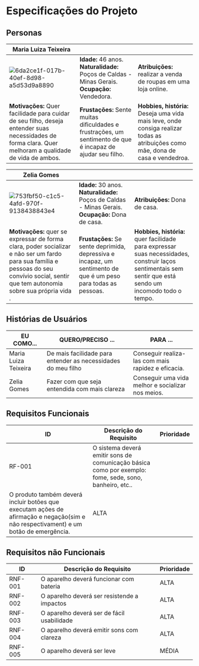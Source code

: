 # Especificações do Projeto

## Personas


|**Maria Luiza Teixeira**|           |                             | 
|-------------------|-----------|-----------------------------|
![6da2ce1f-017b-40ef-8d98-a5d53d9a8890](https://github.com/ICEI-PUC-Minas-PPC-CC/ppc-cc-2024-1-ment2-noite1-mesa_adefip/assets/20716371/c485c245-ce93-4430-947d-c472c8e01d8d)|**Idade:** 46 anos. **Naturalidade:** Poços de Caldas - Minas Gerais. **Ocupação:** Vendedora.       |**Atribuições:** realizar a venda de roupas em uma loja online. 
|**Motivações:** Quer facilidade para cuidar de seu filho, deseja entender suas necessidades de forma clara. Quer melhoram a qualidade de vida de ambos.  |**Frustações:** Sente muitas dificuldades e frustrações, um sentimento de que é incapaz de ajudar seu filho.   |**Hobbies, história:** Deseja uma vida mais leve, onde consiga realizar todas as atribuições como mãe, dona de casa e vendedroa. 

|**Zelia Gomes**|           |                             | 
|-------------------|-----------|-----------------------------|
![753fbf50-c1c5-4afd-970f-9138438843e4](https://github.com/ICEI-PUC-Minas-PPC-CC/ppc-cc-2024-1-ment2-noite1-mesa_adefip/assets/20716371/801be850-83ce-49e9-ae90-9f56d0bfc113)|**Idade:** 30 anos. **Naturalidade:** Poços de Caldas - Minas Gerais. **Ocupação:** Dona de casa.       |**Atribuições:**  Dona de casa.
|**Motivações:** quer se expressar de forma clara, poder socializar e não ser um fardo para sua família e pessoas do seu convívio social, sentir que tem autonomia sobre sua própria vida .  |**Frustações:** Se sente deprimida, depressiva e incapaz, um sentimento de que é um peso para todas as pessoas.   |**Hobbies, história:** quer facilidade para expressar suas necessidades, construir laços sentimentais sem sentir que está sendo um incomodo todo o tempo.


## Histórias de Usuários


|EU COMO...| QUERO/PRECISO ...  |PARA ...                  |
|--------------------|------------------------------------|----------------------------------------|
|Maria Luiza Teixeira| De mais facilidade para entender as necessidades do meu filho | Conseguir realiza-las com mais rapidez e eficacia. |
|Zelia Gomes | Fazer com que seja entendida com mais clareza | Conseguir uma vida melhor e socializar nos meios. |


## Requisitos Funcionais

|ID    | Descrição do Requisito  | Prioridade |
|------|-----------------------------------------|----|
|RF-001| O sistema deverá emitir sons de comunicação básica como por exemplo: fome, sede, sono, banheiro, etc.. 
O produto também deverá incluir botões que executam ações de afirmação e negação(sim e não respectivament) e um botão de emergência.| ALTA | 

## Requisitos não Funcionais

|ID     | Descrição do Requisito  |Prioridade |
|-------|-------------------------|----|
|RNF-001| O aparelho deverá funcionar com bateria | ALTA | 
|RNF-002| O aparelho deverá ser resistende a impactos |  ALTA | 
|RNF-003| O aparelho deverá ser de fácil usabilidade | ALTA | 
|RNF-004| O aparelho deverá emitir sons com clareza |  ALTA | 
|RNF-005| O aparelho deverá ser leve |  MÉDIA | 







